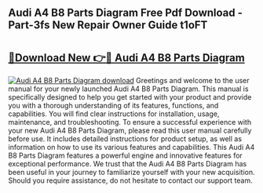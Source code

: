 ## Audi A4 B8 Parts Diagram Free Pdf Download - Part-3fs New Repair Owner Guide t1oFT

# <h2><a href="http://dfktuu.blite.top/?on=Audi+A4+B8+Parts+Diagram">🔗Download New 👉🔴 Audi A4 B8 Parts Diagram</a></h2>

[![Audi A4 B8 Parts Diagram download](https://i.imgur.com/lujVjoI.png)](http://dfktuu.blite.top/?on=Audi+A4+B8+Parts+Diagram)
Greetings and welcome to the user manual for your newly launched Audi A4 B8 Parts Diagram. This manual is specifically designed to help you get started with your product and provide you with a thorough understanding of its features, functions, and capabilities. You will find clear instructions for installation, usage, maintenance, and troubleshooting. To ensure a successful experience with your new Audi A4 B8 Parts Diagram, please read this user manual carefully before use. It includes detailed instructions for product setup, as well as information on how to use its various features and capabilities. This Audi A4 B8 Parts Diagram features a powerful engine and innovative features for exceptional performance. We trust that the Audi A4 B8 Parts Diagram has been useful in your journey to familiarize yourself with your new acquisition. Should you require assistance, do not hesitate to contact our support team.
